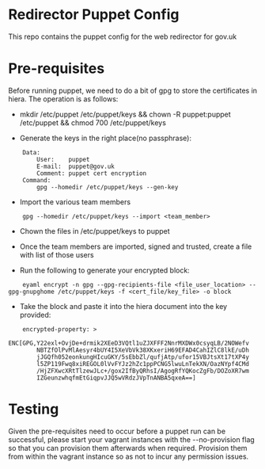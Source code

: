 # Redirector Puppet Config

This repo contains the puppet config for the web redirector for gov.uk

# Pre-requisites

Before running puppet, we need to do a bit of gpg to store the certificates in hiera. The operation is as follows:

* mkdir /etc/puppet /etc/puppet/keys && chown -R puppet:puppet /etc/puppet && chmod 700 /etc/puppet/keys

* Generate the keys in the right place(no passphrase):
```
	Data:
		User:    puppet
		E-mail:  puppet@gov.uk
		Comment: puppet cert encryption
	Command:
		gpg --homedir /etc/puppet/keys --gen-key
```
* Import the various team members
```
	gpg --homedir /etc/puppet/keys --import <team_member>
```
* Chown the files in /etc/puppet/keys to puppet

* Once the team members are imported, signed and trusted, create a file with list of those users

* Run the following to generate your encrypted block:
```
	eyaml encrypt -n gpg --gpg-recipients-file <file_user_location> --gpg-gnupghome /etc/puppet/keys -f <cert_file/key_file> -o block
```
* Take the block and paste it into the hiera document into the key provided:
```
	encrypted-property: >
	    ENC[GPG,Y22exl+OvjDe+drmik2XEeD3VQtl1uZJXFFF2NnrMXDWx0csyqLB/2NOWefv
	    NBTZfOlPvMlAesyr4bUY4I5XeVbVk38XKxeriH69EFAD4CahIZlC8lkE/uDh
	    jJGQfh052eonkungHIcuGKY/5sEbbZl/qufjAtp/ufor15VBJtsXt17tXP4y
	    l5ZP119Fwq8xiREGOL0lVvFYJz2hZc1ppPCNG5lwuLnTekXN/OazNYpf4CMd
	    /HjZFXwcXRtTlzewJLc+/gox2IfByQRhsI/AgogRfYQKocZgFb/DOZoXR7wm
	    IZGeunzwhqfmEtGiqpvJJQ5wVRdzJVpTnANBA5qxeA==]
```
# Testing

Given the pre-requisites need to occur before a puppet run can be successful, please start your vagrant instances with the --no-provision flag so that you can provision them afterwards when required. Provision them from within the vagrant instance so as not to incur any permission issues.
